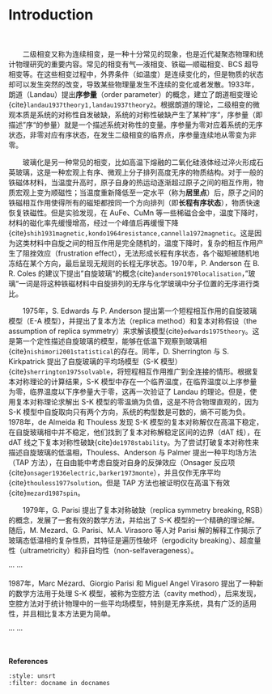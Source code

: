 <style>
h2 { font: 24px !important; }
h3 { font: 20px !important; }
p { font: 16px !important; }
</style>

# Introduction

<br>

&emsp;&emsp;二级相变又称为连续相变，是一种十分常见的现象，也是近代凝聚态物理和统计物理研究的重要内容。常见的相变有气—液相变、铁磁—顺磁相变、BCS 超导相变等。在这些相变过程中，外界条件（如温度）是连续变化的，但是物质的状态却可以发生突然的改变，导致某些物理量发生不连续的变化或者发散。1933年，朗道（Landau）提出**序参量**（order parameter）的概念，建立了朗道相变理论{cite}`landau1937theory1,landau1937theory2`。根据朗道的理论，二级相变的微观本质是系统的对称性自发破缺，系统的对称性破缺产生了某种”序“，序参量（即描述”序“的参量）就是一个描述系统对称性的变量。序参量为零对应着系统的无序状态，非零对应有序状态，在发生二级相变的临界点，序参量连续地从零变为非零。

&emsp;&emsp;玻璃化是另一种常见的相变，比如高温下熔融的二氧化硅液体经过淬火形成石英玻璃，这是一种宏观上有序、微观上分子排列高度无序的物质结构。对于一般的铁磁体材料，当温度升高时，原子自身的热运动逐渐超过原子之间的相互作用，物质宏观上变为顺磁性；当温度重新降低至一定水平（称为**居里点**）后，原子之间的铁磁相互作用使得所有的磁矩都按同一个方向排列（即**长程有序状态**），物质快速恢复铁磁性。但是实验发现，在 AuFe、CuMn 等一些稀磁合金中，温度下降时，材料的磁化率先缓慢增高，经过一个峰值后再缓慢下降{cite}`shih1931magnetic,kondo1964resistance,cannella1972magnetic`。这是因为这类材料中自旋之间的相互作用是完全随机的，温度下降时，复杂的相互作用产生了阻挫效应（frustration effect），无法形成长程有序状态，各个磁矩被随机地冻结在某个方向，最后呈现无规则的长程无序状态。1970年，P. Anderson 在 B. R. Coles 的建议下提出”自旋玻璃“的概念{cite}`anderson1970localisation`，”玻璃“一词是将这种铁磁材料中自旋排列的无序与化学玻璃中分子位置的无序进行类比。

&emsp;&emsp;1975年，S. Edwards 与 P. Anderson 提出第一个短程相互作用的自旋玻璃模型（E-A 模型），并提出了复本方法（replica method）和复本对称假设（the assumption of replica symmetry）来求解该模型{cite}`edwards1975theory`。这是第一个定性描述自旋玻璃的模型，能够在低温下观察到玻璃相{cite}`nishimori2001statistical`的存在。同年，D. Sherrington 与 S. Kirkpatrick 提出了自旋玻璃的平均场模型（S-K 模型）{cite}`sherrington1975solvable`，将短程相互作用推广到全连接的情形。根据复本对称理论的计算结果，S-K 模型中存在一个临界温度，在临界温度以上序参量为零，临界温度以下序参量大于零，这再一次验证了 Landau 的理论。但是，使用复本对称理论求解出 S-K 模型的零温熵为负值，这是不符合物理直观的，因为 S-K 模型中自旋取向只有两个方向，系统的构型数是可数的，熵不可能为负。1978年，de Almeida 和 Thouless 发现 S-K 模型的复本对称解仅在高温下稳定，在自旋玻璃相中并不稳定，他们找到了复本对称解稳定区间的边界（dAT 线），在 dAT 线之下复本对称性破缺{cite}`de1978stability`。为了尝试打破复本对称性来描述自旋玻璃的低温相，Thouless、Anderson 与 Palmer 提出一种平均场方法（TAP 方法），在自由能中考虑自旋对自身的反弹效应（Onsager 反应项{cite}`onsager1936electric,barker1973monte`），并且仅作无序平均{cite}`thouless1977solution`。但是 TAP 方法也被证明仅在高温下有效{cite}`mezard1987spin`。

&emsp;&emsp;1979年，G. Parisi 提出了复本对称破缺（replica symmetry breaking, RSB）的概念，发展了一套有效的数学方法，并给出了 S-K 模型的一个精确的理论解。随后，M. Mezard、G. Parisi、M.A. Virasoro 等人对 Parisi 解的解释工作揭示了玻璃态低温相的复杂性质，其特征是遍历性破坏（ergodicity breaking）、超度量性（ultrametricity）和非自均性（non-selfaverageness）。

··· ···

1987年，Marc Mézard、Giorgio Parisi 和 Miguel Angel Virasoro 提出了一种新的数学方法用于处理 S-K 模型，被称为空腔方法（cavity method），后来发现，空腔方法对于统计物理中的一些平均场模型，特别是无序系统，具有广泛的适用性，并且相比复本方法更为简单。

··· ···

<br>

**References**

```{bibliography}
:style: unsrt
:filter: docname in docnames
```
